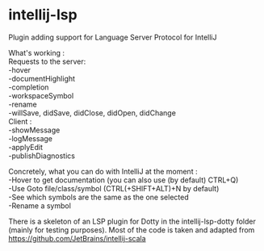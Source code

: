 # intellij-lsp
Plugin adding support for Language Server Protocol for IntelliJ     

What's working :      
Requests to the server:     
-hover     
-documentHighlight     
-completion     
-workspaceSymbol     
-rename     
-willSave, didSave, didClose, didOpen, didChange       
Client :      
-showMessage     
-logMessage    
-applyEdit    
-publishDiagnostics

Concretely, what you can do with IntelliJ at the moment :     
-Hover to get documentation (you can also use (by default) CTRL+Q)    
-Use Goto file/class/symbol (CTRL(+SHIFT+ALT)+N by default)    
-See which symbols are the same as the one selected    
-Rename a symbol


There is a skeleton of an LSP plugin for Dotty in the intellij-lsp-dotty folder (mainly for testing purposes). Most of the code is taken and adapted from https://github.com/JetBrains/intellij-scala

